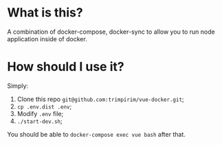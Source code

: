 # What is this?

A combination of docker-compose, docker-sync to allow you to run node application inside of docker.

# How should I use it?

Simply:
1. Clone this repo `git@github.com:trimpirim/vue-docker.git`;
2. `cp .env.dist .env`;
3. Modify `.env` file;
4. `./start-dev.sh`;

You should be able to `docker-compose exec vue bash` after that.


